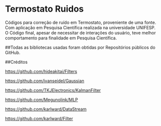 # Termostato Ruidos
Códigos para correção de ruído em Termostato, proveniente de uma fonte.
Com aplicação em Pesquisa Científica realizada na universidade UNIFESP.
O Código final, apesar de necessitar de interações do usuário, teve melhor comportamento para finalidade em Pesquisa Científica.

##Todas as bibliotecas usadas foram obtidas por Repositórios públicos do GitHub.

##Créditos

https://github.com/hideakitai/Filters

https://github.com/ivanseidel/Gaussian

https://github.com/TKJElectronics/KalmanFilter

https://github.com/Megunolink/MLP

https://github.com/karlward/DataStream

https://github.com/karlward/Filter


